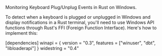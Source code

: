 Monitoring Keyboard Plug/Unplug Events in Rust on Windows.

To detect when a keyboard is plugged or unplugged in Windows and display notifications in a Rust terminal, 
you'll need to use Windows API functions through Rust's FFI (Foreign Function Interface).
Here's how to implement this:

[dependencies]
winapi = { version = "0.3", features = ["winuser", "dbt", "libloaderapi"] }
widestring = "0.4"
